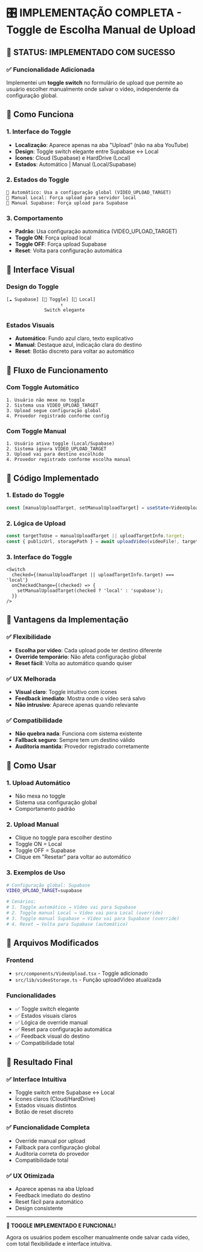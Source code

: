 # 🎛️ **IMPLEMENTAÇÃO COMPLETA - Toggle de Escolha Manual de Upload**

## 🎯 **STATUS: IMPLEMENTADO COM SUCESSO**

### **✅ Funcionalidade Adicionada**

Implementei um **toggle switch** no formulário de upload que permite ao usuário escolher manualmente onde salvar o vídeo, independente da configuração global.

## 🔧 **Como Funciona**

### **1. Interface do Toggle**
- **Localização**: Aparece apenas na aba "Upload" (não na aba YouTube)
- **Design**: Toggle switch elegante entre Supabase ↔ Local
- **Ícones**: Cloud (Supabase) e HardDrive (Local)
- **Estados**: Automático | Manual (Local/Supabase)

### **2. Estados do Toggle**
```
🔄 Automático: Usa a configuração global (VIDEO_UPLOAD_TARGET)
📍 Manual Local: Força upload para servidor local
📍 Manual Supabase: Força upload para Supabase
```

### **3. Comportamento**
- **Padrão**: Usa configuração automática (VIDEO_UPLOAD_TARGET)
- **Toggle ON**: Força upload local
- **Toggle OFF**: Força upload Supabase
- **Reset**: Volta para configuração automática

## 🎨 **Interface Visual**

### **Design do Toggle**
```
[☁️ Supabase] [🔄 Toggle] [💾 Local]
                    ↑
              Switch elegante
```

### **Estados Visuais**
- **Automático**: Fundo azul claro, texto explicativo
- **Manual**: Destaque azul, indicação clara do destino
- **Reset**: Botão discreto para voltar ao automático

## 🔄 **Fluxo de Funcionamento**

### **Com Toggle Automático**
```
1. Usuário não mexe no toggle
2. Sistema usa VIDEO_UPLOAD_TARGET
3. Upload segue configuração global
4. Provedor registrado conforme config
```

### **Com Toggle Manual**
```
1. Usuário ativa toggle (Local/Supabase)
2. Sistema ignora VIDEO_UPLOAD_TARGET
3. Upload vai para destino escolhido
4. Provedor registrado conforme escolha manual
```

## 📝 **Código Implementado**

### **1. Estado do Toggle**
```typescript
const [manualUploadTarget, setManualUploadTarget] = useState<VideoUploadTarget | null>(null);
```

### **2. Lógica de Upload**
```typescript
const targetToUse = manualUploadTarget || uploadTargetInfo.target;
const { publicUrl, storagePath } = await uploadVideo(videoFile!, targetToUse);
```

### **3. Interface do Toggle**
```tsx
<Switch
  checked={(manualUploadTarget || uploadTargetInfo.target) === 'local'}
  onCheckedChange={(checked) => {
    setManualUploadTarget(checked ? 'local' : 'supabase');
  }}
/>
```

## 🎯 **Vantagens da Implementação**

### **✅ Flexibilidade**
- **Escolha por vídeo**: Cada upload pode ter destino diferente
- **Override temporário**: Não afeta configuração global
- **Reset fácil**: Volta ao automático quando quiser

### **✅ UX Melhorada**
- **Visual claro**: Toggle intuitivo com ícones
- **Feedback imediato**: Mostra onde o vídeo será salvo
- **Não intrusivo**: Aparece apenas quando relevante

### **✅ Compatibilidade**
- **Não quebra nada**: Funciona com sistema existente
- **Fallback seguro**: Sempre tem um destino válido
- **Auditoria mantida**: Provedor registrado corretamente

## 🚀 **Como Usar**

### **1. Upload Automático**
- Não mexa no toggle
- Sistema usa configuração global
- Comportamento padrão

### **2. Upload Manual**
- Clique no toggle para escolher destino
- Toggle ON = Local
- Toggle OFF = Supabase
- Clique em "Resetar" para voltar ao automático

### **3. Exemplos de Uso**
```bash
# Configuração global: Supabase
VIDEO_UPLOAD_TARGET=supabase

# Cenários:
# 1. Toggle automático → Vídeo vai para Supabase
# 2. Toggle manual Local → Vídeo vai para Local (override)
# 3. Toggle manual Supabase → Vídeo vai para Supabase (override)
# 4. Reset → Volta para Supabase (automático)
```

## 🔧 **Arquivos Modificados**

### **Frontend**
- `src/components/VideoUpload.tsx` - Toggle adicionado
- `src/lib/videoStorage.ts` - Função uploadVideo atualizada

### **Funcionalidades**
- ✅ Toggle switch elegante
- ✅ Estados visuais claros
- ✅ Lógica de override manual
- ✅ Reset para configuração automática
- ✅ Feedback visual do destino
- ✅ Compatibilidade total

## 🎉 **Resultado Final**

### **✅ Interface Intuitiva**
- Toggle switch entre Supabase ↔ Local
- Ícones claros (Cloud/HardDrive)
- Estados visuais distintos
- Botão de reset discreto

### **✅ Funcionalidade Completa**
- Override manual por upload
- Fallback para configuração global
- Auditoria correta do provedor
- Compatibilidade total

### **✅ UX Otimizada**
- Aparece apenas na aba Upload
- Feedback imediato do destino
- Reset fácil para automático
- Design consistente

---

**🎯 TOGGLE IMPLEMENTADO E FUNCIONAL!**

Agora os usuários podem escolher manualmente onde salvar cada vídeo, com total flexibilidade e interface intuitiva.




















